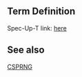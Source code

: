 ## Term Definition

Spec-Up-T link: <a href='https://weboftrust.github.io/WOT-terms/docs/glossary/PRNG'>here</a>

## See also
[CSPRNG](CSPRNG)